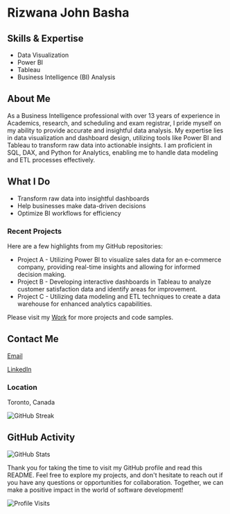 
# Rizwana John Basha

<!--- [![GitHub Banner](https://github.com/rizwjb/rizwjb/raw/main/github-banner.png)](https://github.com/rizwjb) --->

## Skills & Expertise

- Data Visualization
- Power BI
- Tableau
- Business Intelligence (BI) Analysis

 <!---![Top Languages](https://github-readme-stats.vercel.app/api/top-langs/?username=rizwjb) --->

## About Me

As a Business Intelligence professional with over 13 years of experience in Academics, research, and scheduling and exam registrar, I pride myself on my ability to provide accurate and insightful data analysis. My expertise lies in data visualization and dashboard design, utilizing tools like Power BI and Tableau to transform raw data into actionable insights. I am proficient in SQL, DAX, and Python for Analytics, enabling me to handle data modeling and ETL processes effectively.

## What I Do

- Transform raw data into insightful dashboards
- Help businesses make data-driven decisions
- Optimize BI workflows for efficiency


### Recent Projects

Here are a few highlights from my GitHub repositories:

- Project A - Utilizing Power BI to visualize sales data for an e-commerce company, providing real-time insights and allowing for informed decision making.
- Project B - Developing interactive dashboards in Tableau to analyze customer satisfaction data and identify areas for improvement.
- Project C - Utilizing data modeling and ETL techniques to create a data warehouse for enhanced analytics capabilities.

Please visit my [Work](https://rizwjb.github.io/Dashboards/) for more projects and code samples.

## Contact Me

[Email](mailto:rizwjb@example.com)

[LinkedIn](https://www.linkedin.com/in/rizwjb/)

### Location

Toronto, Canada

![GitHub Streak](https://streak-stats.demolab.com/?user=rizwjb)

## GitHub Activity

![GitHub Stats](https://github-readme-stats.vercel.app/api?username=rizwjb)

Thank you for taking the time to visit my GitHub profile and read this README. Feel free to explore my projects, and don't hesitate to reach out if you have any questions or opportunities for collaboration. Together, we can make a positive impact in the world of software development!

![Profile Visits](https://komarev.com/ghpvc/?username=rizwjb&label=Profile%20Visits&color=green&style=plastic)

<!---
rizwjb/rizwjb is a ✨ special ✨ repository because its `README.md` (this file) appears on your GitHub profile.
You can click the Preview link to take a look at your changes.
--->
